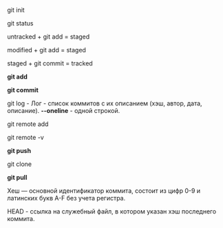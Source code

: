 git init

git status

  untracked + git add = staged

  modified + git add = staged

  staged + git commit = tracked

**git add**

**git commit**

git log - Лог - список коммитов с их описанием (хэш, автор, дата, описание). **--oneline** - одной строкой.

git remote add

git remote -v

**git push**

git clone

**git pull**

Хеш — основной идентификатор коммита, состоит из цифр 0-9 и латинских букв A-F без учета регистра.

HEAD - ссылка на служебный файл, в котором указан хэш последнего коммита.

